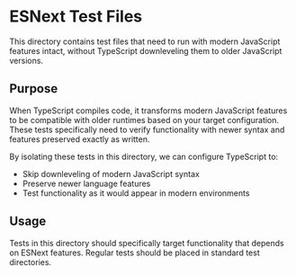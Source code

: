 
# ESNext Test Files

This directory contains test files that need to run with modern JavaScript features intact, without TypeScript downleveling them to older JavaScript versions.

## Purpose

When TypeScript compiles code, it transforms modern JavaScript features to be compatible with older runtimes based on your target configuration. These tests specifically need to verify functionality with newer syntax and features preserved exactly as written.

By isolating these tests in this directory, we can configure TypeScript to:
- Skip downleveling of modern JavaScript syntax
- Preserve newer language features
- Test functionality as it would appear in modern environments

## Usage

Tests in this directory should specifically target functionality that depends on ESNext features. Regular tests should be placed in standard test directories.

